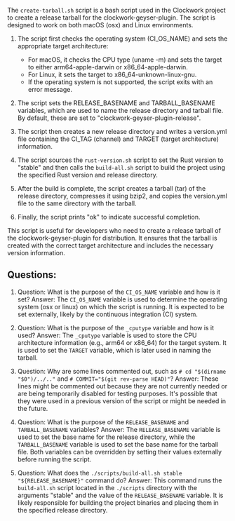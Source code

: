 The `create-tarball.sh` script is a bash script used in the Clockwork project to create a release tarball for the clockwork-geyser-plugin. The script is designed to work on both macOS (osx) and Linux environments.

1. The script first checks the operating system (CI_OS_NAME) and sets the appropriate target architecture:

   - For macOS, it checks the CPU type (uname -m) and sets the target to either arm64-apple-darwin or x86_64-apple-darwin.
   - For Linux, it sets the target to x86_64-unknown-linux-gnu.
   - If the operating system is not supported, the script exits with an error message.

2. The script sets the RELEASE_BASENAME and TARBALL_BASENAME variables, which are used to name the release directory and tarball file. By default, these are set to "clockwork-geyser-plugin-release".

3. The script then creates a new release directory and writes a version.yml file containing the CI_TAG (channel) and TARGET (target architecture) information.

4. The script sources the `rust-version.sh` script to set the Rust version to "stable" and then calls the `build-all.sh` script to build the project using the specified Rust version and release directory.

5. After the build is complete, the script creates a tarball (tar) of the release directory, compresses it using bzip2, and copies the version.yml file to the same directory with the tarball.

6. Finally, the script prints "ok" to indicate successful completion.

This script is useful for developers who need to create a release tarball of the clockwork-geyser-plugin for distribution. It ensures that the tarball is created with the correct target architecture and includes the necessary version information.

## Questions:

1. Question: What is the purpose of the `CI_OS_NAME` variable and how is it set?
   Answer: The `CI_OS_NAME` variable is used to determine the operating system (osx or linux) on which the script is running. It is expected to be set externally, likely by the continuous integration (CI) system.

2. Question: What is the purpose of the `_cputype` variable and how is it used?
   Answer: The `_cputype` variable is used to store the CPU architecture information (e.g., arm64 or x86_64) for the target system. It is used to set the `TARGET` variable, which is later used in naming the tarball.

3. Question: Why are some lines commented out, such as `# cd "$(dirname "$0")/../.."` and `# COMMIT="$(git rev-parse HEAD)"`?
   Answer: These lines might be commented out because they are not currently needed or are being temporarily disabled for testing purposes. It's possible that they were used in a previous version of the script or might be needed in the future.

4. Question: What is the purpose of the `RELEASE_BASENAME` and `TARBALL_BASENAME` variables?
   Answer: The `RELEASE_BASENAME` variable is used to set the base name for the release directory, while the `TARBALL_BASENAME` variable is used to set the base name for the tarball file. Both variables can be overridden by setting their values externally before running the script.

5. Question: What does the `./scripts/build-all.sh stable "${RELEASE_BASENAME}"` command do?
   Answer: This command runs the `build-all.sh` script located in the `./scripts` directory with the arguments "stable" and the value of the `RELEASE_BASENAME` variable. It is likely responsible for building the project binaries and placing them in the specified release directory.
